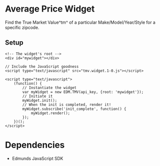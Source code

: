 # Average Price Widget
Find the True Market Value^tm^ of a particular Make/Model/Year/Style for a specific zipcode.

## Setup
	<!-- The widget's root -->
	<div id="mywidget"></div>
	
	// Include the JavaScript goodness
	<script type="text/javascript" src="tmv.widget.1-0.js"></script>
	
	<script type="text/javascript">
		(function() {
			// Instantiate the widget
			var myWidget = new EDM.TMV(api_key, {root: 'mywidget'});
			// Initiate it
			myWidget.init();
			// When the init is completed, render it!
			myWidget.subscribe('init_complete', function() {
				myWidget.render();
			});
		})();
	</script>
	
# Dependencies

- Edmunds JavaScript SDK
